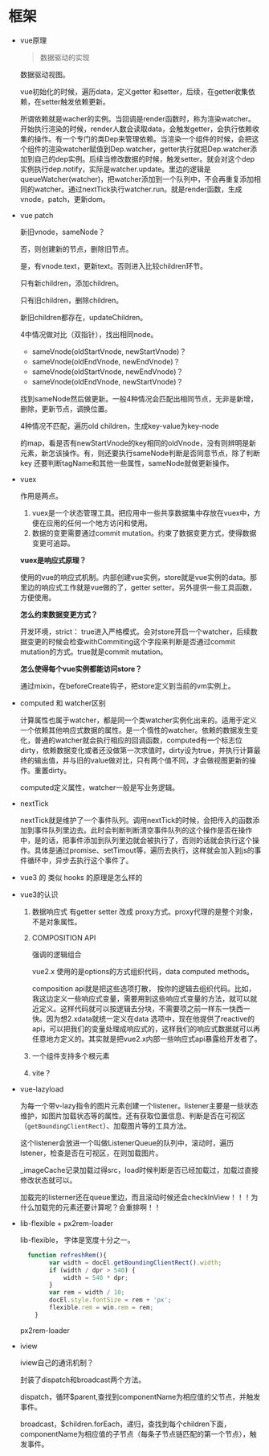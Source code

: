# 框架

- vue原理

  > 数据驱动的实现

  数据驱动视图。

  vue初始化的时候，遍历data，定义getter 和setter，后续，在getter收集依赖，在setter触发依赖更新。

  所谓依赖就是wacher的实例。当回调是render函数时，称为渲染watcher。开始执行渲染的时候，render人数会读取data，会触发getter，会执行依赖收集的操作。有一个专门的类Dep来管理依赖。当渲染一个组件的时候，会把这个组件的渲染watcher赋值到Dep.watcher，getter执行就把Dep.watcher添加到自己的dep实例。后续当修改数据的时候，触发setter。就会对这个dep实例执行dep.notify，实际是watcher.update。里边的逻辑是queueWatcher(watcher)，把watcher添加到一个队列中，不会再重复添加相同的watcher。通过nextTick执行watcher.run。就是render函数，生成vnode，patch，更新dom。

- vue patch

  新旧vnode，sameNode？

  否，则创建新的节点，删除旧节点。

  是，有vnode.text，更新text。否则进入比较children环节。

  只有新children，添加children。

  只有旧children，删除children。

  新旧children都存在，updateChildren。

  4中情况做对比（双指针），找出相同node。

  - sameVnode(oldStartVnode, newStartVnode)？
  - sameVnode(oldEndVnode, newEndVnode)？
  - sameVnode(oldStartVnode, newEndVnode)？
  - sameVnode(oldEndVnode, newStartVnode)？

  找到sameNode然后做更新。一般4种情况会匹配出相同节点，无非是新增，删除，更新节点，调换位置。

  4种情况不匹配，遍历old children，生成key-value为key-node

  的map，看是否有newStartVnode的key相同的oldVnode，没有则辨明是新元素，新怎该操作。有，则还要执行sameNode判断是否同意节点，除了判断key 还要判断tagName和其他一些属性，sameNode就做更新操作。

- vuex

  作用是两点。

  1. vuex是一个状态管理工具。把应用中一些共享数据集中存放在vuex中，方便在应用的任何一个地方访问和使用。
  2. 数据的变更需要通过commit mutation。约束了数据变更方式，使得数据变更可追踪。

  **vuex是响应式原理？**

  使用的vue的响应式机制。内部创建vue实例，store就是vue实例的data。那里边的响应式工作就是vue做的了，getter setter。另外提供一些工具函数，方便使用。

  **怎么约束数据变更方式？**

  开发环境，strict： true进入严格模式。会对store开启一个watcher，后续数据变更的时候会检查withCommiting这个字段来判断是否通过commit mutation的方式。true就是commit mutation。

  **怎么使得每个vue实例都能访问store？**

  通过mixin，在beforeCreate钩子，把store定义到当前的vm实例上。

- computed 和 watcher区别

  计算属性也属于watcher，都是同一个类watcher实例化出来的。适用于定义一个依赖其他响应式数据的属性。是一个惰性的watcher。依赖的数据发生变化，普通的watcher就会执行相应的回调函数，computed有一个标志位dirty，依赖数据变化或者还没做第一次求值时，dirty设为true，并执行计算最终的输出值，并与旧的value做对比，只有两个值不同，才会做视图更新的操作。重置dirty。

  computed定义属性，watcher一般是写业务逻辑。

- nextTick

  nextTick就是维护了一个事件队列。调用nextTick的时候，会把传入的函数添加到事件队列里边去。此时会判断判断清空事件队列的这个操作是否在操作中，是的话，把事件添加到队列里边就会被执行了，否则的话就会执行这个操作。具体是通过promise、setTimout等，遍历去执行，这样就会加入到js的事件循环中，异步去执行这个事件了。

- vue3 的 类似 hooks 的原理是怎么样的

- vue3的认识

  1. 数据响应式 有getter setter 改成 proxy方式。proxy代理的是整个对象，不是对象属性。

  2. COMPOSITION API

     强调的逻辑组合

     vue2.x 使用的是options的方式组织代码，data computed methods。

     composition api就是把这些选项打散， 按你的逻辑去组织代码。比如，我这边定义一些响应式变量，需要用到这些响应式变量的方法，就可以就近定义。这样代码就可以按逻辑去分块，不需要项之前一样东一快西一快。因为想2.xdata就统一定义在data 选项中，现在他提供了reactive的api，可以把我们的变量处理成响应式的，这样我们的响应式数据就可以再任意地方定义的。其实就是把vue2.x内部一些响应式api暴露给开发者了。

  3. 一个组件支持多个根元素

  4. vite？

- vue-lazyload

  为每一个带v-lazy指令的图片元素创建一个listener。listener主要是一些状态维护，如图片加载状态等的属性。还有获取位置信息、判断是否在可视区（`getBoundingClientRect`）、加载图片等的工具方法。

  这个listener会放进一个叫做ListenerQueue的队列中，滚动时，遍历lstener，检查是否在可视区，在则加载图片。

  _imageCache记录加载过得src，load时候判断是否已经加载过，加载过直接修改状态就可以。

  加载完的listerner还在queue里边，而且滚动时候还会checkInView！！！为什么加载完的元素还要计算呢？会重排啊！！

- lib-flexible + px2rem-loader

  lib-flexible， 字体是宽度十分之一。

  ```js
    function refreshRem(){
          var width = docEl.getBoundingClientRect().width;
          if (width / dpr > 540) {
              width = 540 * dpr;
          }
          var rem = width / 10;
          docEl.style.fontSize = rem + 'px';
          flexible.rem = win.rem = rem;
      }
  ```

  px2rem-loader

- iview

  iview自己的通讯机制？

  封装了dispatch和broadcast两个方法。

  dispatch，循环$parent,查找到componentName为相应值的父节点，并触发事件。

  broadcast，$children.forEach，递归，查找到每个children下面，componentName为相应值的子节点（每条子节点链匹配的第一个节点），触发事件。













